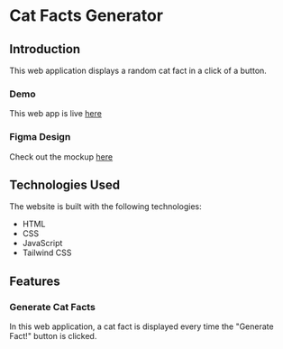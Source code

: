 # Cat Facts Generator
## Introduction
This web application displays a random cat fact in a click of a button. 

### Demo
This web app is live [here](https://naveraraycia.github.io/cat-facts-generator/)

### Figma Design
Check out the mockup [here](https://www.figma.com/file/1Wc6HmdxxGkUOSagVmD4Kr/Cat-Fact-and-Photo-Generator---Mini-Project?type=design&mode=design&t=36szwqVfBTYV5Mnw-0)

## Technologies Used
The website is built with the following technologies:
- HTML
- CSS
- JavaScript
- Tailwind CSS

## Features
### Generate Cat Facts
In this web application, a cat fact is displayed every time the "Generate Fact!" button is clicked.
